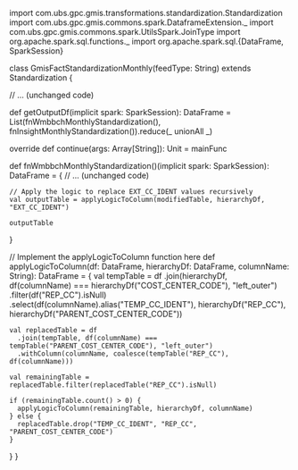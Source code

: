 import com.ubs.gpc.gmis.transformations.standardization.Standardization
import com.ubs.gpc.gmis.commons.spark.DataframeExtension._
import com.ubs.gpc.gmis.commons.spark.UtilsSpark.JoinType
import org.apache.spark.sql.functions._
import org.apache.spark.sql.{DataFrame, SparkSession}

class GmisFactStandardizationMonthly(feedType: String) extends Standardization {

  // ... (unchanged code)

  def getOutputDf(implicit spark: SparkSession): DataFrame =
    List(fnWmbbchMonthlyStandardization(), fnInsightMonthlyStandardization()).reduce(_ unionAll _)

  override def continue(args: Array[String]): Unit = mainFunc

  def fnWmbbchMonthlyStandardization()(implicit spark: SparkSession): DataFrame = {
    // ... (unchanged code)

    // Apply the logic to replace EXT_CC_IDENT values recursively
    val outputTable = applyLogicToColumn(modifiedTable, hierarchyDf, "EXT_CC_IDENT")

    outputTable
  }

  // Implement the applyLogicToColumn function here
  def applyLogicToColumn(df: DataFrame, hierarchyDf: DataFrame, columnName: String): DataFrame = {
    val tempTable = df
      .join(hierarchyDf, df(columnName) === hierarchyDf("COST_CENTER_CODE"), "left_outer")
      .filter(df("REP_CC").isNull)
      .select(df(columnName).alias("TEMP_CC_IDENT"), hierarchyDf("REP_CC"), hierarchyDf("PARENT_COST_CENTER_CODE"))

    val replacedTable = df
      .join(tempTable, df(columnName) === tempTable("PARENT_COST_CENTER_CODE"), "left_outer")
      .withColumn(columnName, coalesce(tempTable("REP_CC"), df(columnName)))

    val remainingTable = replacedTable.filter(replacedTable("REP_CC").isNull)

    if (remainingTable.count() > 0) {
      applyLogicToColumn(remainingTable, hierarchyDf, columnName)
    } else {
      replacedTable.drop("TEMP_CC_IDENT", "REP_CC", "PARENT_COST_CENTER_CODE")
    }
  }
}
